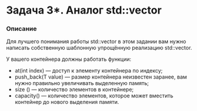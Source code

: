 # Задача 3*. Аналог std::vector
### Описание

Для лучшего понимания работы std::vector в этом задании вам нужно написать собственную шаблонную упрощённую реализацию std::vector.

У вашего контейнера должны работать функции:

- at(int index) — доступ к элементу контейнера по индексу;
- push_back(T value) — размер контейнера неизвестен заранее, вам нужно правильно увеличивать выделенную память;
- size () — количество элементов в контейнере;
- capacity() — количество элементов, которое может вместить контейнер до нового выделения памяти.
